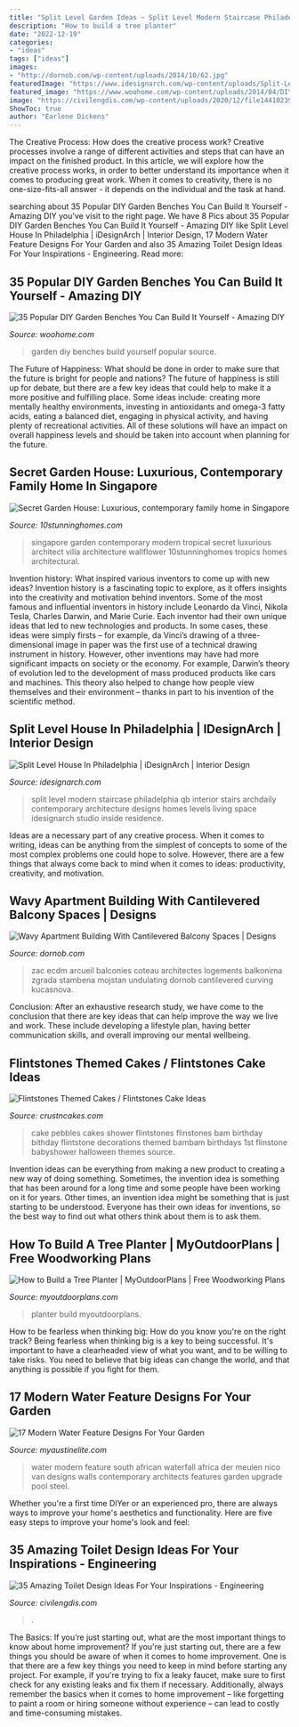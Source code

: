```yaml
---
title: "Split Level Garden Ideas ~ Split Level Modern Staircase Philadelphia Qb Interior Stairs Archdaily Contemporary Architecture Designs Homes Levels Living Space Idesignarch Studio Inside Residence"
description: "How to build a tree planter"
date: "2022-12-19"
categories:
- "ideas"
tags: ["ideas"]
images:
- "http://dornob.com/wp-content/uploads/2014/10/62.jpg"
featuredImage: "https://www.idesignarch.com/wp-content/uploads/Split-Level-House_9.jpg"
featured_image: "https://www.woohome.com/wp-content/uploads/2014/04/DIY-Benches-for-Garden-15.jpg"
image: "https://civilengdis.com/wp-content/uploads/2020/12/file1441023937-800x1066.jpg"
ShowToc: true
author: "Earlene Dickens"
---
```



The Creative Process: How does the creative process work?
Creative processes involve a range of different activities and steps that can have an impact on the finished product. In this article, we will explore how the creative process works, in order to better understand its importance when it comes to producing great work.
When it comes to creativity, there is no one-size-fits-all answer - it depends on the individual and the task at hand.

	

		
searching about 35 Popular DIY Garden Benches You Can Build It Yourself - Amazing DIY you've visit to the right page. We have 8 Pics about 35 Popular DIY Garden Benches You Can Build It Yourself - Amazing DIY like Split Level House In Philadelphia | iDesignArch | Interior Design, 17 Modern Water Feature Designs For Your Garden and also 35 Amazing Toilet Design Ideas For Your Inspirations - Engineering. Read more:
		
    
## 35 Popular DIY Garden Benches You Can Build It Yourself - Amazing DIY

<img loading=lazy src="https://www.woohome.com/wp-content/uploads/2014/04/DIY-Benches-for-Garden-15.jpg" onerror="this.onerror=null;this.src='https://tse4.mm.bing.net/th?id=OIP.OzKFjpHHnqEKOTNBDSonGQHaKH&amp;pid=15.1';" alt="35 Popular DIY Garden Benches You Can Build It Yourself - Amazing DIY">

_Source: woohome.com_

>garden diy benches build yourself popular source. 

	

The Future of Happiness: What should be done in order to make sure that the future is bright for people and nations?
The future of happiness is still up for debate, but there are a few key ideas that could help to make it a more positive and fulfilling place. Some ideas include: creating more mentally healthy environments, investing in antioxidants and omega-3 fatty acids, eating a balanced diet, engaging in physical activity, and having plenty of recreational activities. All of these solutions will have an impact on overall happiness levels and should be taken into account when planning for the future.

    
## Secret Garden House: Luxurious, Contemporary Family Home In Singapore

<img loading=lazy src="http://www.10stunninghomes.com/wp-content/uploads/tropical-home-singapore.jpg" onerror="this.onerror=null;this.src='https://tse3.mm.bing.net/th?id=OIP.u2q5fia4ZQPwNfi7ogV1HAHaFk&amp;pid=15.1';" alt="Secret Garden House: Luxurious, contemporary family home in Singapore">

_Source: 10stunninghomes.com_

>singapore garden contemporary modern tropical secret luxurious architect villa architecture wallflower 10stunninghomes tropics homes architectural. 

	

Invention history: What inspired various inventors to come up with new ideas?
Invention history is a fascinating topic to explore, as it offers insights into the creativity and motivation behind inventors. Some of the most famous and influential inventors in history include Leonardo da Vinci, Nikola Tesla, Charles Darwin, and Marie Curie. Each inventor had their own unique ideas that led to new technologies and products. In some cases, these ideas were simply firsts – for example, da Vinci’s drawing of a three-dimensional image in paper was the first use of a technical drawing instrument in history. However, other inventions may have had more significant impacts on society or the economy. For example, Darwin’s theory of evolution led to the development of mass produced products like cars and machines. This theory also helped to change how people view themselves and their environment – thanks in part to his invention of the scientific method.

    
## Split Level House In Philadelphia | IDesignArch | Interior Design

<img loading=lazy src="https://www.idesignarch.com/wp-content/uploads/Split-Level-House_9.jpg" onerror="this.onerror=null;this.src='https://tse4.mm.bing.net/th?id=OIP.hosxgpO3cxOY8AN4FRjYLAHaJ4&amp;pid=15.1';" alt="Split Level House In Philadelphia | iDesignArch | Interior Design">

_Source: idesignarch.com_

>split level modern staircase philadelphia qb interior stairs archdaily contemporary architecture designs homes levels living space idesignarch studio inside residence. 

	

Ideas are a necessary part of any creative process. When it comes to writing, ideas can be anything from the simplest of concepts to some of the most complex problems one could hope to solve. However, there are a few things that always come back to mind when it comes to ideas: productivity, creativity, and motivation.

    
## Wavy Apartment Building With Cantilevered Balcony Spaces | Designs

<img loading=lazy src="http://dornob.com/wp-content/uploads/2014/10/62.jpg" onerror="this.onerror=null;this.src='https://tse1.mm.bing.net/th?id=OIP.O_F_gGQPbcHO8xoko-BXQQAAAA&amp;pid=15.1';" alt="Wavy Apartment Building With Cantilevered Balcony Spaces | Designs">

_Source: dornob.com_

>zac ecdm arcueil balconies coteau architectes logements balkonima zgrada stambena mojstan undulating dornob cantilevered curving kucasnova. 

	

Conclusion:
After an exhaustive research study, we have come to the conclusion that there are key ideas that can help improve the way we live and work. These include developing a lifestyle plan, having better communication skills, and overall improving our mental wellbeing.

    
## Flintstones Themed Cakes / Flintstones Cake Ideas

<img loading=lazy src="http://www.crustncakes.com/blog/wp-content/uploads/2016/01/ab2822ec306072c07954251640ab2de6.jpg" onerror="this.onerror=null;this.src='https://tse4.mm.bing.net/th?id=OIP.qm3sImXCIlhQBe5GI5uAAQHaJ4&amp;pid=15.1';" alt="Flintstones Themed Cakes / Flintstones Cake Ideas">

_Source: crustncakes.com_

>cake pebbles cakes shower flintstones flinstones bam birthday bithday flintstone decorations themed bambam birthdays 1st flinstone babyshower halloween themes source. 

	

Invention ideas can be everything from making a new product to creating a new way of doing something. Sometimes, the invention idea is something that has been around for a long time and some people have been working on it for years. Other times, an invention idea might be something that is just starting to be understood. Everyone has their own ideas for inventions, so the best way to find out what others think about them is to ask them.

    
## How To Build A Tree Planter | MyOutdoorPlans | Free Woodworking Plans

<img loading=lazy src="https://myoutdoorplans.com/wp-content/uploads/2019/03/Building-a-tree-planter-box.png" onerror="this.onerror=null;this.src='https://tse4.mm.bing.net/th?id=OIP.PY_8PlvRgShJEBnY0weUsQHaJ4&amp;pid=15.1';" alt="How to Build a Tree Planter | MyOutdoorPlans | Free Woodworking Plans">

_Source: myoutdoorplans.com_

>planter build myoutdoorplans. 

	

How to be fearless when thinking big: How do you know you're on the right track?
Being fearless when thinking big is a key to being successful. It's important to have a clearheaded view of what you want, and to be willing to take risks. You need to believe that big ideas can change the world, and that anything is possible if you fight for them.

    
## 17 Modern Water Feature Designs For Your Garden

<img loading=lazy src="https://www.myaustinelite.com/wp-content/uploads/2015/02/modern-water-features-with-stone-pathway.jpg" onerror="this.onerror=null;this.src='https://tse1.mm.bing.net/th?id=OIP.2v3vvVjicZI_rS_GM1mZgAHaE8&amp;pid=15.1';" alt="17 Modern Water Feature Designs For Your Garden">

_Source: myaustinelite.com_

>water modern feature south african waterfall africa der meulen nico van designs walls contemporary architects features garden upgrade pool steel. 

	

Whether you're a first time DIYer or an experienced pro, there are always ways to improve your home's aesthetics and functionality. Here are five easy steps to improve your home's look and feel: 

    
## 35 Amazing Toilet Design Ideas For Your Inspirations - Engineering

<img loading=lazy src="https://civilengdis.com/wp-content/uploads/2020/12/file1441023937-800x1066.jpg" onerror="this.onerror=null;this.src='https://tse4.mm.bing.net/th?id=OIP.ICXDN46UdQm96_YS02EHVQHaJ3&amp;pid=15.1';" alt="35 Amazing Toilet Design Ideas For Your Inspirations - Engineering">

_Source: civilengdis.com_

>. 

	

The Basics: If you’re just starting out, what are the most important things to know about home improvement?
If you're just starting out, there are a few things you should be aware of when it comes to home improvement. One is that there are a few key things you need to keep in mind before starting any project. For example, if you're trying to fix a leaky faucet, make sure to first check for any existing leaks and fix them if necessary. Additionally, always remember the basics when it comes to home improvement – like forgetting to paint a room or hiring someone without experience – can lead to costly and time-consuming mistakes.

